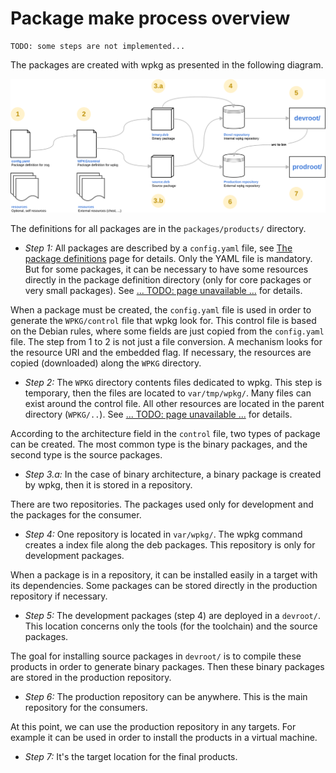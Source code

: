 # Package make process overview

    TODO: some steps are not implemented...

The packages are created with wpkg as presented in the following diagram.

![Overview diagram](package.make.overview.svg)

The definitions for all packages are in the `packages/products/` directory.

 - *Step 1:* All packages are described by a `config.yaml` file, see
   [The package definitions](package.def.md) page for details. Only the YAML
   file is mandatory. But for some packages, it can be necessary to have some
   resources directly in the package definition directory (only for core
   packages or very small packages).
   See [... TODO: page unavailable ...](TODO) for details.

When a package must be created, the `config.yaml` file is used in order to
generate the `WPKG/control` file that wpkg look for. This control file is based
on the Debian rules, where some fields are just copied from the `config.yaml`
file.
The step from 1 to 2 is not just a file conversion. A mechanism looks for the
resource URI and the embedded flag. If necessary, the resources are copied
(downloaded) along the `WPKG` directory.

 - *Step 2:* The `WPKG` directory contents files dedicated to wpkg. This step
   is temporary, then the files are located to `var/tmp/wpkg/`. Many files can
   exist around the control file. All other resources are located in the
   parent directory (`WPKG/..`).
   See [... TODO: page unavailable ...](TODO) for details.

According to the architecture field in the `control` file, two types of
package can be created. The most common type is the binary packages, and the
second type is the source packages.

 - *Step 3.a:* In the case of binary architecture, a binary package is created
   by wpkg, then it is stored in a repository.

There are two repositories. The packages used only for development and the
packages for the consumer.

 - *Step 4:* One repository is located in `var/wpkg/`. The wpkg command creates
   a index file along the deb packages. This repository is only for development
   packages.

When a package is in a repository, it can be installed easily in a target with
its dependencies.
Some packages can be stored directly in the production repository if necessary.

 - *Step 5:* The development packages (step 4) are deployed in a `devroot/`.
   This location concerns only the tools (for the toolchain) and the source
   packages.

The goal for installing source packages in `devroot/` is to compile these
products in order to generate binary packages. Then these binary packages are
stored in the production repository.

 - *Step 6:* The production repository can be anywhere. This is the main
   repository for the consumers.

At this point, we can use the production repository in any targets. For example
it can be used in order to install the products in a virtual machine.

 - *Step 7:* It's the target location for the final products.

